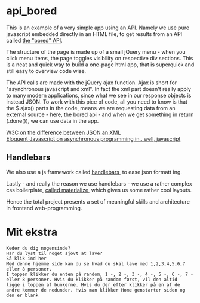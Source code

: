 # api_bored
  This is an example of a very simple app using an API. Namely we use pure javascript embedded directly in an HTML file, to get results from an API called <a href="https://www.boredapi.com/documentation">the "bored" API</a>.
  
  The structure of the page is made up of a small jQuery menu - when you click menu items, the page toggles visibility on respective div sections. This is a neat and quick way to build a one-page html app, that is superquick and still easy to overview code wise.  
  
  The API calls are made with the jQuery ajax function. Ajax is short for "asynchronous javascript and xml". In fact the xml part doesn't really apply to many modern applications, since what we see in our response objects is instead JSON. To work with this pice of code, all you need to know is that the $.ajax() parts in the code, means we are requesting data from an external source - here, the bored api - and when we get something in return (.done()), we can use data in the app.
  
  <a href="https://www.w3schools.com/js/js_json_xml.asp">W3C on the difference between JSON an XML</a><br>
  <a href="">Eloquent Javascript on asynchronous programming in.. well, javascript</a>
  
## Handlebars
  We also use a js framework called <a href="https://handlebarsjs.com/">handlebars</a>, to ease json formatt ing. 
  
  
  Lastly - and really the reason we use handlebars - we use a rather complex css boilerplate, <a href="https://materializecss.com/cards.html"> called materialize</a>, which gives us some rather cool layouts. 
  
  Hence the total project presents a set of meaningful skills and architecture in frontend web-programming. 

  # Mit ekstra
    Keder du dig nogensinde?
    Har du lyst til noget sjovt at lave?
    Så klik ind her
    Med denne hjemme side kan du se hvad du skal lave med 1,2,3,4,5,6,7 eller 8 personer. 
    I toppen klikker du enten på random, 1 -, 2 -, 3 -, 4 -, 5 -, 6 -, 7 - eller 8 personer. Hvis du klikker på random først, vil den altid     ligge i toppen af bunkerne. Hvis du der efter klikker på en af de andre kommer de nedunder. Hvis man klikker Home genstarter siden og       den er blank
